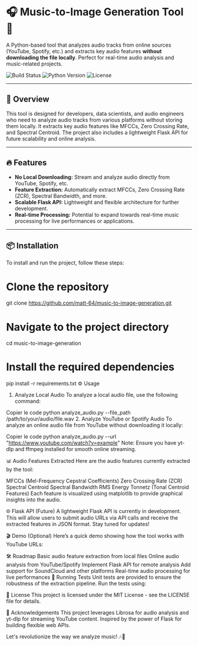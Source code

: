# 🎧 Music-to-Image Generation Tool 🎨

A Python-based tool that analyzes audio tracks from online sources (YouTube, Spotify, etc.) and extracts key audio features **without downloading the file locally**. Perfect for real-time audio analysis and music-related projects.

![Build Status](https://img.shields.io/badge/build-passing-brightgreen) ![Python Version](https://img.shields.io/badge/python-3.9-blue) ![License](https://img.shields.io/badge/license-MIT-blue)

---

## 🚀 Overview

This tool is designed for developers, data scientists, and audio engineers who need to analyze audio tracks from various platforms without storing them locally. It extracts key audio features like MFCCs, Zero Crossing Rate, and Spectral Centroid. The project also includes a lightweight Flask API for future scalability and online analysis.

---

## 🔥 Features

- **No Local Downloading:** Stream and analyze audio directly from YouTube, Spotify, etc.
- **Feature Extraction:** Automatically extract MFCCs, Zero Crossing Rate (ZCR), Spectral Bandwidth, and more.
- **Scalable Flask API:** Lightweight and flexible architecture for further development.
- **Real-time Processing:** Potential to expand towards real-time music processing for live performances or applications.

---

## 📦 Installation

To install and run the project, follow these steps:


# Clone the repository
git clone https://github.com/matt-64/music-to-image-generation.git

# Navigate to the project directory
cd music-to-image-generation

# Install the required dependencies
pip install -r requirements.txt
⚙️ Usage
1. Analyze Local Audio
To analyze a local audio file, use the following command:


Copier le code
python analyze_audio.py --file_path /path/to/your/audio/file.wav
2. Analyze YouTube or Spotify Audio
To analyze an online audio file from YouTube without downloading it locally:


Copier le code
python analyze_audio.py --url "https://www.youtube.com/watch?v=example"
Note: Ensure you have yt-dlp and ffmpeg installed for smooth online streaming.

📊 Audio Features Extracted
Here are the audio features currently extracted by the tool:

MFCCs (Mel-Frequency Cepstral Coefficients)
Zero Crossing Rate (ZCR)
Spectral Centroid
Spectral Bandwidth
RMS Energy
Tonnetz (Tonal Centroid Features)
Each feature is visualized using matplotlib to provide graphical insights into the audio.

🌐 Flask API (Future)
A lightweight Flask API is currently in development. This will allow users to submit audio URLs via API calls and receive the extracted features in JSON format. Stay tuned for updates!

🎬 Demo (Optional)
Here’s a quick demo showing how the tool works with YouTube URLs:


🛠️ Roadmap
 Basic audio feature extraction from local files
 Online audio analysis from YouTube/Spotify
 Implement Flask API for remote analysis
 Add support for SoundCloud and other platforms
 Real-time audio processing for live performances
🧪 Running Tests
Unit tests are provided to ensure the robustness of the extraction pipeline. Run the tests using:



📄 License
This project is licensed under the MIT License - see the LICENSE file for details.

🤝 Acknowledgements
This project leverages Librosa for audio analysis and yt-dlp for streaming YouTube content.
Inspired by the power of Flask for building flexible web APIs.

Let's revolutionize the way we analyze music! 🎶🎨